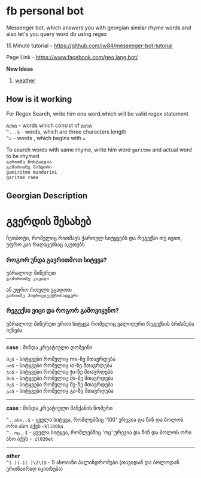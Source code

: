 # fb personal bot
Messenger bot, which answers you with georgian similar rhyme words and also let's you query word db using regex



15 Minute tutorial - https://github.com/jw84/messenger-bot-tutorial


Page Link - https://www.facebook.com/geo.lang.bot/



**New Ideas**  
1. [weather](ideas/weather.md)    



## How is it working

For Regex Search, write him one word,which will be valid regex statement 

`ტესტ`   -  words which consist of `ტესტ`  
`^...$`    -  words, which are three characters length  
`^ა`    - words , which begins with `ა`


To search words with same rhyme, write him word `garitme` and actual word to be rhymed  
`გარითმე ნოსტალგია`   
`გამირითმე მინდორი`  
`gamiritme mandarini`  
`garitme rame`  


## Georgian Description
# გვერდის შესახებ

ჩეთბოტი, რომელიც რითმავს ქართულ სიტყვებს და რეგექსი თუ იცით, უფრო კაი რაღაცებსაც აკეთებს


### როგორ უნდა გავრითმოთ სიტყვა?
უბრალოდ მიწერეთ   
`გამირითმე კაკალი`   

ან უფრო რთული  ვცადოთ   
`გარითმე ჰიდროელექტროსადგური` 

### რეგექსი ვიცი და როგორ გამოვიყენო?
უბრალოდ მიწერეთ ერთი სიტყვა რომელიც ვალიდური რეგექსის ბრძანება იქნება    

---  

**case** : მინდა კრეატიული დომეინი   

`მე$` - სიტყვები რომელიც me-ზე მთავრდება    
`იო$` - სიტყვები რომელიც io-ზე მთავრდება  
`ჯი$` - სიტყვები რომელიც ჯი-ზე მთავრდება   
`მი$` - სიტყვები რომელიც მი-ზე მთავრდება  
`მე$` - სიტყვები რომელიც მე-ზე მთავრდება  
`გა$` - სიტყვები რომელიც გა-ზე მთავრდება  

---

**case** : მინდა კრეატიული მანქანის ნომერი  

`^..ასი..$` - ყველა სიტყვა, რომლებშიც '100' ურევია და წინ და ბოლოს ორი ასო აქვს -`kl100ka`  
`^..ოც..$` - ყველა სიტყვა, რომლებშიც 'ოც' ურევია და წინ და ბოლოს ორი ასო აქვს -` il020et`  


---

**other**  
`^(.)(.)(.)\2\1$` - 5 ასოიანი პალინდრომები (თავიდან და ბოლოდან ერთნაირად იკითხება)  



